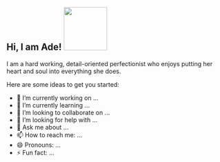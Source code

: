<h2> Hi, I am Ade! <img src="https://media.giphy.com/media/UdxJwrriQpQ2Y/giphy.gif" width="100"> </h2>
<p> I am a hard working, detail-oriented perfectionist who enjoys putting her heart and soul into everything she does. </p>


Here are some ideas to get you started:

- 🔭 I’m currently working on ...
- 🌱 I’m currently learning ...
- 👯 I’m looking to collaborate on ...
- 🤔 I’m looking for help with ...
- 💬 Ask me about ...
- 📫 How to reach me: ...
- 😄 Pronouns: ...
- ⚡ Fun fact: ...
